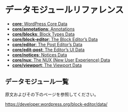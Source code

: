 <!--
# Data Module Reference
 -->
# データモジュールリファレンス

-   [**core**: WordPress Core Data](/docs/reference-guides/data/data-core.md)
-   [**core/annotations**: Annotations](/docs/reference-guides/data/data-core-annotations.md)
-   [**core/blocks**: Block Types Data](/docs/reference-guides/data/data-core-blocks.md)
-   [**core/block-editor**: The Block Editor’s Data](/docs/reference-guides/data/data-core-block-editor.md)
-   [**core/editor**: The Post Editor’s Data](/docs/reference-guides/data/data-core-editor.md)
-   [**core/edit-post**: The Editor’s UI Data](/docs/reference-guides/data/data-core-edit-post.md)
-   [**core/notices**: Notices Data](/docs/reference-guides/data/data-core-notices.md)
-   [**core/nux**: The NUX (New User Experience) Data](/docs/reference-guides/data/data-core-nux.md)
-   [**core/viewport**: The Viewport Data](/docs/reference-guides/data/data-core-viewport.md)

 ## データモジュール一覧

原文およびその下のページを参照してください。

https://developer.wordpress.org/block-editor/data/
